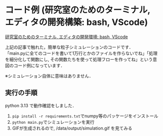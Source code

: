 # コード例 (研究室のためのターミナル, エディタの開発構築: bash, VScode)

[研究室のためのターミナル, エディタの開発環境: bash, VScode](https://zenn.dev/masa0902dev/articles/editor-terminal-vscode-git-bash)

上記の記事で触れた，簡単な粒子シミュレーションのコードです．  
「main.pyに全てのコードを書いて1万行とかのファイルを作らないでね」「処理を細分化して関数にし, その関数たちを使って処理フローを作ってね」という意図のコード例になっています．

※シミュレーション自体に意味はありません．

## 実行の手順
python 3.13 で動作確認をしました．

1. `pip install -r requirements.txt`でnumpy等のパッケージをインストール
2. `python main.py`でシミュレーションを実行
3. GIFが生成されるので, /data/output/simulation.gif を見てみる
